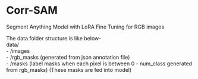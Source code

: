 # Corr-SAM
Segment Anything Model with LoRA Fine Tuning for RGB images

The data folder structure is like below-  
  data/    
         - /images   
         - /rgb_masks (generated from json annotation file)   
         - /masks (label masks when each pixel is between 0 - num_class generated from rgb_masks)  (These masks are fed into model)
